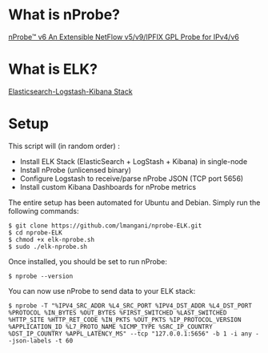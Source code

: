 # What is nProbe?
[nProbe™ v6 An Extensible NetFlow v5/v9/IPFIX GPL Probe for IPv4/v6](http://www.ntop.org/products/nprobe/)

# What is ELK?
[Elasticsearch-Logstash-Kibana Stack](http://www.elasticsearch.org/overview/)

# Setup

This script will (in random order) :

- Install ELK Stack (ElasticSearch + LogStash + Kibana) in single-node
- Install nProbe (unlicensed binary)
- Configure Logstash to receive/parse nProbe JSON (TCP port 5656)
- Install custom Kibana Dashboards for nProbe metrics



The entire setup has been automated for Ubuntu and Debian. Simply run the following commands:

```
$ git clone https://github.com/lmangani/nprobe-ELK.git
$ cd nprobe-ELK
$ chmod +x elk-nprobe.sh
$ sudo ./elk-nprobe.sh
```

Once installed, you should be set to run nProbe:

```
$ nprobe --version
```

You can now use nProbe to send data to your ELK stack:
```
$ nprobe -T "%IPV4_SRC_ADDR %L4_SRC_PORT %IPV4_DST_ADDR %L4_DST_PORT %PROTOCOL %IN_BYTES %OUT_BYTES %FIRST_SWITCHED %LAST_SWITCHED %HTTP_SITE %HTTP_RET_CODE %IN_PKTS %OUT_PKTS %IP_PROTOCOL_VERSION %APPLICATION_ID %L7_PROTO_NAME %ICMP_TYPE %SRC_IP_COUNTRY %DST_IP_COUNTRY %APPL_LATENCY_MS" --tcp "127.0.0.1:5656" -b 1 -i any --json-labels -t 60
```
